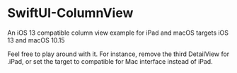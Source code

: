 # SwiftUI-ColumnView
An iOS 13 compatible column view example for iPad and macOS
targets iOS 13 and macOS 10.15

Feel free to play around with it. For instance, remove the third DetailView for .iPad, or set the target to compatible for Mac interface instead of iPad.
